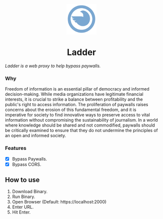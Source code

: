 <p align="center">
    <img src="public/pigeon.svg" width="100px">
</p>

<h1 align="center">Ladder</h1>

*Ladder is a web proxy to help bypass paywalls.*

### Why

Freedom of information is an essential pillar of democracy and informed decision-making. While media organizations have legitimate financial interests, it is crucial to strike a balance between profitability and the public's right to access information. The proliferation of paywalls raises concerns about the erosion of this fundamental freedom, and it is imperative for society to find innovative ways to preserve access to vital information without compromising the sustainability of journalism. In a world where knowledge should be shared and not commodified, paywalls should be critically examined to ensure that they do not undermine the principles of an open and informed society.


### Features
- [x] Bypass Paywalls.
- [x] Bypass CORS.

## How to use

1) Download Binary.
2) Run Binary.
3) Open Browser (Default: https://localhost:2000)
4) Enter URL.
5) Hit Enter.